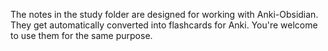The notes in the study folder are designed for working with Anki-Obsidian. They get automatically converted into flashcards for Anki. You're welcome to use them for the same purpose.